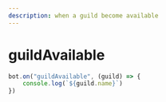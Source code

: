```yaml
---
description: when a guild become available
---
```


# guildAvailable

```javascript
bot.on("guildAvailable", (guild) => {
    console.log(`${guild.name}`)
})
```
